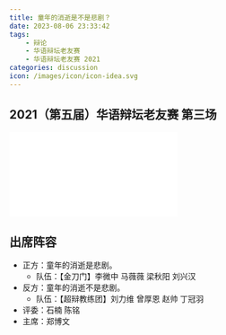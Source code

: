 ```yaml
---
title: 童年的消逝是不是悲剧？
date: 2023-08-06 23:33:42
tags:
    - 辩论
    - 华语辩坛老友赛
    - 华语辩坛老友赛 2021
categories: discussion
icon: /images/icon/icon-idea.svg
---
```


## 2021（第五届）华语辩坛老友赛 第三场

<div class="video-container">
    <iframe src="//player.bilibili.com/player.html?aid=418803516&bvid=BV1dV411s7v3&cid=359567002&page=1" scrolling="no" border="0" frameborder="no" framespacing="0" allowfullscreen="true"> </iframe>
</div>

## 出席阵容

- 正方：童年的消逝是悲剧。
    - 队伍：【金刀门】李微中 马薇薇 梁秋阳 刘兴汉
- 反方：童年的消逝不是悲剧。
    - 队伍：【超辩教练团】刘力维 曾厚恩 赵帅 丁冠羽
- 评委：石楠 陈铭
- 主席：郑博文
